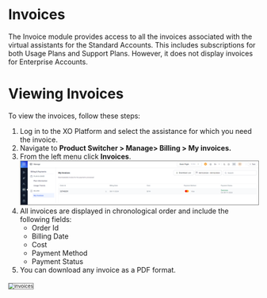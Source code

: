 
# Invoices

The Invoice module provides access to all the invoices associated with the virtual assistants for the Standard Accounts. This includes subscriptions for both Usage Plans and Support Plans. However, it does not display invoices for Enterprise Accounts.

# Viewing Invoices

To view the invoices, follow these steps:

1. Log in to the XO Platform and select the assistance for which you need the invoice.
2. Navigate to **Product Switcher > Manage> Billing > My invoices.**
3. From the left menu click **Invoices**.  
    <img src="../plan-and-usage/images/invoices1.png" alt="invoices" title="invoices" style="border:1px solid gray; zoom:70%;">
3. All invoices are displayed in chronological order and include the following fields:
    * Order Id
    * Billing Date
    * Cost
    * Payment Method
    * Payment Status
4. You can download any invoice as a PDF format.  

 <img src="../images/invoices1.png" alt="invoices" title="invoices" style="border:1px solid gray; zoom:70%;">

